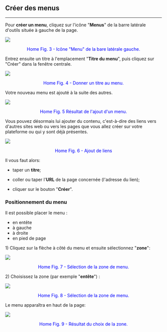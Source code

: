 ## Créer des menus

---

Pour **créer un menu**, cliquez sur l'icône "**Menus**" de la barre latérale d'outils située à gauche de la page.

![](images/fig150.png)

<p style="text-align: center; color: blue">Home Fig. 3 - Icône "Menu" de la bare latérale gauche.</p>

Entrez ensuite un titre à l'emplacement "**Titre du menu**", puis cliquez sur "Créer" dans la fenêtre centrale.

![](images/fig151.png)

<p style="text-align: center; color: blue">Home Fig. 4 - Donner un titre au menu.</p>

Votre nouveau menu est ajouté à la suite des autres.

![](images/fig152.png)

<p style="text-align: center; color: blue">Home Fig. 5 Résultat de l'ajout d'un menu.</p>

Vous pouvez désormais lui ajouter du contenu, c'est-à-dire des liens vers d'autres sites web ou vers les pages que vous allez créer sur votre plateforme ou qui y sont déjà présentes.

![](images/fig153.png)

<p style="text-align: center; color: blue">Home Fig. 6 - Ajout de liens</p>

Il vous faut alors:

* taper un **titre**;

* coller ou taper l'**URL** de la page concernée \(l'adresse du lien\);

* cliquer sur le bouton "**Créer**".


### **Positionnement du menu**

Il est possible placer le menu :

* en entête
* à gauche
* à droite
* en pied de page

1\) Cliquez sur la flèche à côté du menu et ensuite sélectionnez "**zone**":

![](images/fig154.png)

<p style="text-align: center; color: blue">Home Fig. 7 - Sélection de la zone de menu.</p>

2\) Choisissez la zone \(par exemple "**entête**"\) :

![](images/fig155.png)

<p style="text-align: center; color: blue">Home Fig. 8 - Sélection de la zone de menu.</p>

Le menu apparaîtra en haut de la page:

![](images/fig156.png)

<p style="text-align: center; color: blue">Home Fig. 9 - Résultat du choix de la zone.</p>

